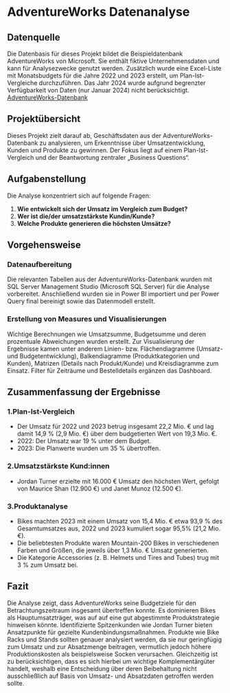 # AdventureWorks Datenanalyse
## Datenquelle
Die Datenbasis für dieses Projekt bildet die Beispieldatenbank AdventureWorks von Microsoft. Sie enthält fiktive Unternehmensdaten und kann für Analysezwecke genutzt werden. Zusätzlich wurde eine Excel-Liste mit Monatsbudgets für die Jahre 2022 und 2023 erstellt, um Plan-Ist-Vergleiche durchzuführen. Das Jahr 2024 wurde aufgrund begrenzter Verfügbarkeit von Daten (nur Januar 2024) nicht berücksichtigt.
[AdventureWorks-Datenbank](https://learn.microsoft.com/en-us/sql/samples/adventureworks-install-configure?view=sql-server-ver16&tabs=ssms)

## Projektübersicht
Dieses Projekt zielt darauf ab, Geschäftsdaten aus der AdventureWorks-Datenbank zu analysieren, um Erkenntnisse über Umsatzentwicklung, Kunden und Produkte zu gewinnen. Der Fokus liegt auf einem Plan-Ist-Vergleich und der Beantwortung zentraler „Business Questions“.

## Aufgabenstellung
Die Analyse konzentriert sich auf folgende Fragen:

1. **Wie entwickelt sich der Umsatz im Vergleich zum Budget?**
2. **Wer ist die/der umsatzstärkste Kundin/Kunde?**
3. **Welche Produkte generieren die höchsten Umsätze?**

## Vorgehensweise

### Datenaufbereitung
Die relevanten Tabellen aus der AdventureWorks-Datenbank wurden mit SQL Server Management Studio (Microsoft SQL Server) für die Analyse vorbereitet. Anschließend wurden sie in Power BI importiert und per Power Query final bereinigt sowie das Datenmodell erstellt.

### Erstellung von Measures und Visualisierungen
Wichtige Berechnungen wie Umsatzsumme, Budgetsumme und deren prozentuale Abweichungen wurden erstellt. Zur Visualisierung der Ergebnisse kamen unter anderem Linien- bzw. Flächendiagramme (Umsatz- und Budgetentwicklung), Balkendiagramme (Produktkategorien und Kunden), Matrizen (Details nach Produkt/Kunde) und Kreisdiagramme zum Einsatz. Filter für Zeiträume und Bestelldetails ergänzen das Dashboard.

## Zusammenfassung der Ergebnisse

### 1.**Plan-Ist-Vergleich**

- Der Umsatz für 2022 und 2023 betrug insgesamt 22,2 Mio. € und lag damit 14,9 % (2,9 Mio. €) über dem budgetierten Wert von 19,3 Mio. €.
- 2022: Der Umsatz war 19 % unter dem Budget.
- 2023: Die Planwerte wurden um 35 % übertroffen.

### 2.**Umsatzstärkste Kund:innen**

- Jordan Turner erzielte mit 16.000 € Umsatz den höchsten Wert, gefolgt von Maurice Shan (12.900 €) und Janet Munoz (12.500 €).

### 3.**Produktanalyse**

- Bikes machten 2023 mit einem Umsatz von 15,4 Mio. € etwa 93,9 % des Gesamtumsatzes aus, 2022 und 2023 kumuliert sogar 95,5% (21,2 Mio. €).
- Die beliebtesten Produkte waren Mountain-200 Bikes in verschiedenen Farben und Größen, die jeweils über 1,3 Mio. € Umsatz generierten.
- Die Kategorie Accessories (z. B. Helmets und Tires and Tubes) trug mit 3 % zum Umsatz bei.

## Fazit
Die Analyse zeigt, dass AdventureWorks seine Budgetziele für den Betrachtungszeitraum insgesamt übertreffen konnte. Es dominieren Bikes als Hauptumsatzträger, was auf auf eine gut abgestimmte Produktstrategie hinweisen könnte. Identifizierte Spitzenkunden wie Jordan Turner bieten Ansatzpunkte für gezielte Kundenbindungsmaßnahmen. Produkte wie Bike Racks und Stands sollten genauer analysiert werden, da sie nur geringfügig zum Umsatz und zur Absatzmenge beitragen, vermutlich jedoch höhere Produktionskosten als beispielsweise Socken verursachen. Gleichzeitig ist zu berücksichtigen, dass es sich hierbei um wichtige Komplementärgüter handelt, weshalb eine Entscheidung über deren Beibehaltung nicht ausschließlich auf Basis von Umsatz- und Absatzdaten getroffen werden sollte.
